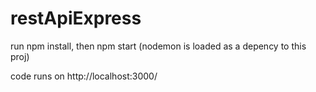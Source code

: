 # restApiExpress

run npm install, then npm start (nodemon is loaded as a depency to this proj)

code runs on http://localhost:3000/
